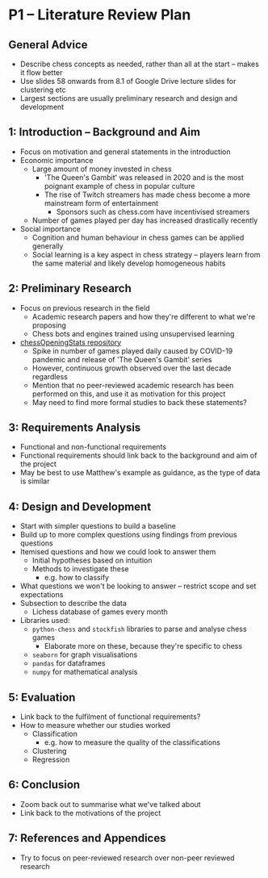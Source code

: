 # P1 – Literature Review Plan

## General Advice
- Describe chess concepts as needed, rather than all at the start – makes it flow better
- Use slides 58 onwards from 8.1 of Google Drive lecture slides for clustering etc
- Largest sections are usually preliminary research and design and development

## 1: Introduction – Background and Aim
- Focus on motivation and general statements in the introduction
- Economic importance
	- Large amount of money invested in chess
		- 'The Queen's Gambit' was released in 2020 and is the most poignant example of chess in popular culture
		- The rise of Twitch streamers has made chess become a more mainstream form of entertainment
			- Sponsors such as chess.com have incentivised streamers
	- Number of games played per day has increased drastically recently
- Social importance
	- Cognition and human behaviour in chess games can be applied generally
	- Social learning is a key aspect in chess strategy – players learn from the same material and likely develop homogeneous habits

## 2: Preliminary Research
- Focus on previous research in the field
	- Academic research papers and how they're different to what we're proposing
	- Chess bots and engines trained using unsupervised learning
- [chessOpeningStats repository](https://github.com/Paul566/chessOpeningStats)
	- Spike in number of games played daily caused by COVID-19 pandemic and release of 'The Queen's Gambit' series
	- However, continuous growth observed over the last decade regardless
	- Mention that no peer-reviewed academic research has been performed on this, and use it as motivation for this project
	- May need to find more formal studies to back these statements?

## 3: Requirements Analysis
- Functional and non-functional requirements
- Functional requirements should link back to the background and aim of the project
- May be best to use Matthew's example as guidance, as the type of data is similar

## 4: Design and Development
- Start with simpler questions to build a baseline
- Build up to more complex questions using findings from previous questions
- Itemised questions and how we could look to answer them
	- Initial hypotheses based on intuition
	- Methods to investigate these
		- e.g. how to classify
- What questions we won't be looking to answer – restrict scope and set expectations
- Subsection to describe the data
	- Lichess database of games every month
- Libraries used:
	- `python-chess` and `stockfish` libraries to parse and analyse chess games
		- Elaborate more on these, because they're specific to chess
	- `seaborn` for graph visualisations
	- `pandas` for dataframes
	- `numpy` for mathematical analysis

## 5: Evaluation
- Link back to the fulfilment of functional requirements?
- How to measure whether our studies worked
	- Classification
		- e.g. how to measure the quality of the classifications
	- Clustering
	- Regression

## 6: Conclusion
- Zoom back out to summarise what we've talked about
- Link back to the motivations of the project

## 7: References and Appendices
- Try to focus on peer-reviewed research over non-peer reviewed research